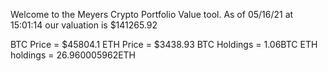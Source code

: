 Welcome to the Meyers Crypto Portfolio Value tool. 
As of 05/16/21 at 15:01:14 our valuation is $141265.92 

BTC Price = $45804.1
 ETH Price = $3438.93
BTC Holdings = 1.06BTC
 ETH holdings = 26.960005962ETH 
